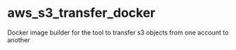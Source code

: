 # aws_s3_transfer_docker
Docker image builder for the tool to transfer s3 objects from one account to another
